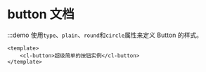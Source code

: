 # button 文档

:::demo 使用`type`、`plain`、`round`和`circle`属性来定义 Button 的样式。

```vue
<template>
	<cl-button>超级简单的按钮实例</cl-button>
</template>
```
